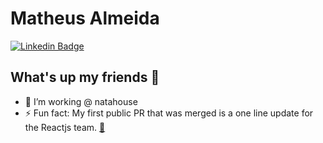 # Matheus Almeida
<!--
[![Twitter Badge](https://img.shields.io/badge/-@mat_almeida-1ca0f1?style=flat-square&labelColor=1ca0f1&logo=twitter&logoColor=white&link=https://twitter.com/mat_almeida)](https://twitter.com/mat_almeida)
-->
[![Linkedin Badge](https://img.shields.io/badge/-Linkedin-0e76a8?style=flat-square&labelColor=0e76a8&logo=linkedin&logoColor=white&link=https://www.linkedin.com/in/matheus-almeida-0504a4150/)](https://www.linkedin.com/in/matheus-almeida-0504a4150/)

## What's up my friends 👋

- 🔭 I’m working @ natahouse
- ⚡ Fun fact: My first public PR that was merged is a one line update for the Reactjs team. [👀](https://github.com/reactjs/react-static-container/pull/6)

<!--
**matAlmeida/matAlmeida** is a ✨ _special_ ✨ repository because its `README.md` (this file) appears on your GitHub profile.

Here are some ideas to get you started:

- 🔭 I’m currently working on ...
- 🌱 I’m currently learning ...
- 👯 I’m looking to collaborate on ...
- 🤔 I’m looking for help with ...
- 💬 Ask me about ...
- 📫 How to reach me: ...
- 😄 Pronouns: ...
- ⚡ Fun fact: ...
-->
